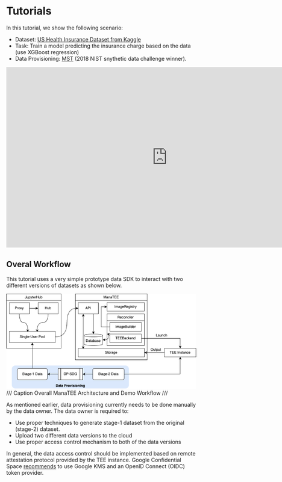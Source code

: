 # Tutorials

In this tutorial, we show the following scenario:

* Dataset: [US Health Insurance Dataset from Kaggle](https://www.kaggle.com/datasets/teertha/ushealthinsurancedataset/data)
* Task: Train a model predicting the insurance charge based on the data (use XGBoost regression)
* Data Provisioning: [MST](https://github.com/ryan112358/private-pgm/blob/9fc3a829f344a2ed0b662f4f8d92d5efe18e42ab/mechanisms/mst.py) (2018 NIST snythetic data challenge winner).

<iframe width="854" height="480" src="https://www.youtube.com/embed/Ig1NzZZ6yKE?si=-IjD6v2nqsrAuuuV" title="YouTube video player" frameborder="0" allow="accelerometer; autoplay; clipboard-write; encrypted-media; gyroscope; picture-in-picture; web-share" referrerpolicy="strict-origin-when-cross-origin" allowfullscreen></iframe>


## Overal Workflow

This tutorial uses a very simple prototype data SDK to interact with two different versions of datasets as shown below.

![ManaTEE Architecture](../assets/img/arch.png)
/// Caption
Overall ManaTEE Architecture and Demo Workflow
///

As mentioned earlier, data provisioning currently needs to be done manually by the data owner.
The data owner is required to:

* Use proper techniques to generate stage-1 dataset from the original (stage-2) dataset.
* Upload two different data versions to the cloud
* Use proper access control mechanism to both of the data versions

In general, the data access control should be implemented based on remote attestation protocol provided by the TEE instance.
Google Confidential Space [recommends](https://cloud.google.com/docs/security/confidential-space) to use Google KMS and an OpenID Connect (OIDC) token provider.

